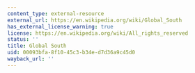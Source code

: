 ```yaml
---
content_type: external-resource
external_url: https://en.wikipedia.org/wiki/Global_South
has_external_license_warning: true
license: https://en.wikipedia.org/wiki/All_rights_reserved
status: ''
title: Global South
uid: 00093bfa-8f10-45c3-b34e-d7d36a9c45d0
wayback_url: ''
---
```

